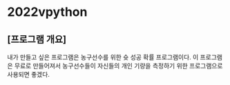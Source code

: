 # 2022vpython

## [프로그램 개요]
내가 만들고 싶은 프로그램은 농구선수를 위한 슛 성공 확률 프로그램이다. 이 프로그램은 무료로 만들어져서 농구선수들이 자신들의 개인 기량을 측정하기 위한 프로그램으로 사용되면 좋겠다.
